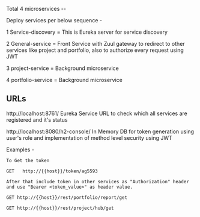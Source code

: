 Total 4 microservices --

Deploy services per below sequence -

1 Service-discovery  = This is Eureka server for service discovery

2 General-service    = Front Service with Zuul gateway to redirect to other services like project and portfolio, also to authorize every request using JWT

3 project-service    = Background microservice

4 portfolio-service  = Background microservice


URLs 
--------------
http://localhost:8761/   Eureka Service URL to check which all services are registered and it's status

http://localhost:8080/h2-console/   In Memory DB for token generation using user's role and implementation of method level security using JWT


Examples - 

	To Get the token 
	
	GET   http://{{host}}/token/ag5593
	
	After that include token in other services as "Authorization" header and use "Bearer <token_value>" as header value.
	
	GET http://{{host}}/rest/portfolio/report/get 
	
	GET http://{{host}}/rest/project/hub/get

